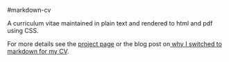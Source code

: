 #markdown-cv

A curriculum vitae maintained in plain text and rendered to html and pdf using CSS.

For more details see the [project page](http://elipapa.github.io/markdown-cv) or the blog post on[ why I switched to markdown for my CV](http://elipapa.github.io/blog/why-i-switched-to-markdown-for-my-cv.html).

